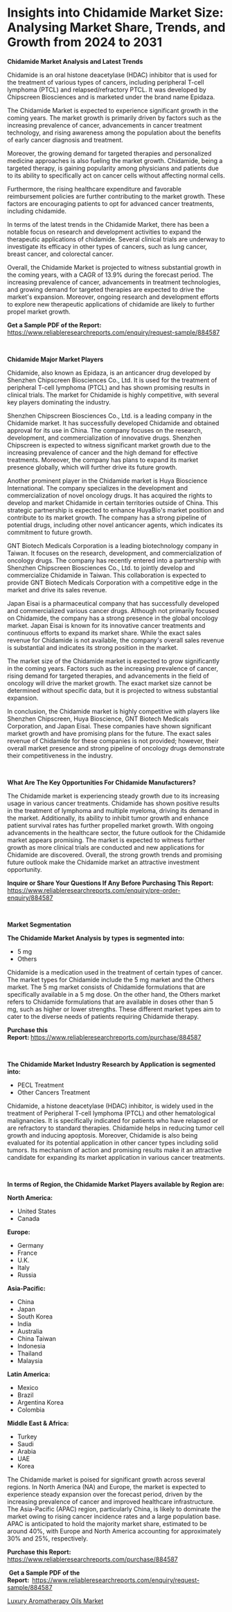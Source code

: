 <p><h1>Insights into Chidamide Market Size: Analysing Market Share, Trends, and Growth from 2024 to 2031</h1></p><p><strong>Chidamide Market Analysis and Latest Trends</strong></p>
<p><p>Chidamide is an oral histone deacetylase (HDAC) inhibitor that is used for the treatment of various types of cancers, including peripheral T-cell lymphoma (PTCL) and relapsed/refractory PTCL. It was developed by Chipscreen Biosciences and is marketed under the brand name Epidaza.</p><p>The Chidamide Market is expected to experience significant growth in the coming years. The market growth is primarily driven by factors such as the increasing prevalence of cancer, advancements in cancer treatment technology, and rising awareness among the population about the benefits of early cancer diagnosis and treatment.</p><p>Moreover, the growing demand for targeted therapies and personalized medicine approaches is also fueling the market growth. Chidamide, being a targeted therapy, is gaining popularity among physicians and patients due to its ability to specifically act on cancer cells without affecting normal cells.</p><p>Furthermore, the rising healthcare expenditure and favorable reimbursement policies are further contributing to the market growth. These factors are encouraging patients to opt for advanced cancer treatments, including chidamide.</p><p>In terms of the latest trends in the Chidamide Market, there has been a notable focus on research and development activities to expand the therapeutic applications of chidamide. Several clinical trials are underway to investigate its efficacy in other types of cancers, such as lung cancer, breast cancer, and colorectal cancer.</p><p>Overall, the Chidamide Market is projected to witness substantial growth in the coming years, with a CAGR of 13.9% during the forecast period. The increasing prevalence of cancer, advancements in treatment technologies, and growing demand for targeted therapies are expected to drive the market's expansion. Moreover, ongoing research and development efforts to explore new therapeutic applications of chidamide are likely to further propel market growth.</p></p>
<p><strong>Get a Sample PDF of the Report:&nbsp;</strong> <a href="https://www.reliableresearchreports.com/enquiry/request-sample/884587">https://www.reliableresearchreports.com/enquiry/request-sample/884587</a></p>
<p>&nbsp;</p>
<p><strong>Chidamide Major Market Players</strong></p>
<p><p>Chidamide, also known as Epidaza, is an anticancer drug developed by Shenzhen Chipscreen Biosciences Co., Ltd. It is used for the treatment of peripheral T-cell lymphoma (PTCL) and has shown promising results in clinical trials. The market for Chidamide is highly competitive, with several key players dominating the industry.</p><p>Shenzhen Chipscreen Biosciences Co., Ltd. is a leading company in the Chidamide market. It has successfully developed Chidamide and obtained approval for its use in China. The company focuses on the research, development, and commercialization of innovative drugs. Shenzhen Chipscreen is expected to witness significant market growth due to the increasing prevalence of cancer and the high demand for effective treatments. Moreover, the company has plans to expand its market presence globally, which will further drive its future growth.</p><p>Another prominent player in the Chidamide market is Huya Bioscience International. The company specializes in the development and commercialization of novel oncology drugs. It has acquired the rights to develop and market Chidamide in certain territories outside of China. This strategic partnership is expected to enhance HuyaBio's market position and contribute to its market growth. The company has a strong pipeline of potential drugs, including other novel anticancer agents, which indicates its commitment to future growth.</p><p>GNT Biotech Medicals Corporation is a leading biotechnology company in Taiwan. It focuses on the research, development, and commercialization of oncology drugs. The company has recently entered into a partnership with Shenzhen Chipscreen Biosciences Co., Ltd. to jointly develop and commercialize Chidamide in Taiwan. This collaboration is expected to provide GNT Biotech Medicals Corporation with a competitive edge in the market and drive its sales revenue.</p><p>Japan Eisai is a pharmaceutical company that has successfully developed and commercialized various cancer drugs. Although not primarily focused on Chidamide, the company has a strong presence in the global oncology market. Japan Eisai is known for its innovative cancer treatments and continuous efforts to expand its market share. While the exact sales revenue for Chidamide is not available, the company's overall sales revenue is substantial and indicates its strong position in the market.</p><p>The market size of the Chidamide market is expected to grow significantly in the coming years. Factors such as the increasing prevalence of cancer, rising demand for targeted therapies, and advancements in the field of oncology will drive the market growth. The exact market size cannot be determined without specific data, but it is projected to witness substantial expansion.</p><p>In conclusion, the Chidamide market is highly competitive with players like Shenzhen Chipscreen, Huya Bioscience, GNT Biotech Medicals Corporation, and Japan Eisai. These companies have shown significant market growth and have promising plans for the future. The exact sales revenue of Chidamide for these companies is not provided; however, their overall market presence and strong pipeline of oncology drugs demonstrate their competitiveness in the industry.</p></p>
<p>&nbsp;</p>
<p><strong>What Are The Key Opportunities For Chidamide Manufacturers?</strong></p>
<p><p>The Chidamide market is experiencing steady growth due to its increasing usage in various cancer treatments. Chidamide has shown positive results in the treatment of lymphoma and multiple myeloma, driving its demand in the market. Additionally, its ability to inhibit tumor growth and enhance patient survival rates has further propelled market growth. With ongoing advancements in the healthcare sector, the future outlook for the Chidamide market appears promising. The market is expected to witness further growth as more clinical trials are conducted and new applications for Chidamide are discovered. Overall, the strong growth trends and promising future outlook make the Chidamide market an attractive investment opportunity.</p></p>
<p><strong>Inquire or Share Your Questions If Any Before Purchasing This Report:</strong> <a href="https://www.reliableresearchreports.com/enquiry/pre-order-enquiry/884587">https://www.reliableresearchreports.com/enquiry/pre-order-enquiry/884587</a></p>
<p>&nbsp;</p>
<p><strong>Market Segmentation</strong></p>
<p><strong>The Chidamide Market Analysis by types is segmented into:</strong></p>
<p><ul><li>5 mg</li><li>Others</li></ul></p>
<p><p>Chidamide is a medication used in the treatment of certain types of cancer. The market types for Chidamide include the 5 mg market and the Others market. The 5 mg market consists of Chidamide formulations that are specifically available in a 5 mg dose. On the other hand, the Others market refers to Chidamide formulations that are available in doses other than 5 mg, such as higher or lower strengths. These different market types aim to cater to the diverse needs of patients requiring Chidamide therapy.</p></p>
<p><strong>Purchase this Report:&nbsp;</strong><a href="https://www.reliableresearchreports.com/purchase/884587">https://www.reliableresearchreports.com/purchase/884587</a></p>
<p>&nbsp;</p>
<p><strong>The Chidamide Market Industry Research by Application is segmented into:</strong></p>
<p><ul><li>PECL Treatment</li><li>Other Cancers Treatment</li></ul></p>
<p><p>Chidamide, a histone deacetylase (HDAC) inhibitor, is widely used in the treatment of Peripheral T-cell lymphoma (PTCL) and other hematological malignancies. It is specifically indicated for patients who have relapsed or are refractory to standard therapies. Chidamide helps in reducing tumor cell growth and inducing apoptosis. Moreover, Chidamide is also being evaluated for its potential application in other cancer types including solid tumors. Its mechanism of action and promising results make it an attractive candidate for expanding its market application in various cancer treatments.</p></p>
<p>&nbsp;</p>
<p><strong>In terms of Region, the Chidamide Market Players available by Region are:</strong></p>
<p>
    <p> <strong> North America: </strong>
        <ul>
            <li>United States</li>
            <li>Canada</li>
        </ul>
        </p> 
    <p> <strong> Europe: </strong>
        <ul>
            <li>Germany</li>
            <li>France</li>
            <li>U.K.</li>
            <li>Italy</li>
            <li>Russia</li>
        </ul>
        </p> 
    <p> <strong> Asia-Pacific: </strong>
        <ul>
            <li>China</li>
            <li>Japan</li>
            <li>South Korea</li>
            <li>India</li>
            <li>Australia</li>
            <li>China Taiwan</li>
            <li>Indonesia</li>
            <li>Thailand</li>
            <li>Malaysia</li>
        </ul>
        </p> 
    <p> <strong> Latin America: </strong>
        <ul>
            <li>Mexico</li>
            <li>Brazil</li>
            <li>Argentina Korea</li>
            <li>Colombia</li>
        </ul>
        </p> 
    <p> <strong> Middle East & Africa: </strong>
        <ul>
            <li>Turkey</li>
            <li>Saudi</li>
            <li>Arabia</li>
            <li>UAE</li>
            <li>Korea</li>
        </ul>
    </p>
    </p>
<p><p>The Chidamide market is poised for significant growth across several regions. In North America (NA) and Europe, the market is expected to experience steady expansion over the forecast period, driven by the increasing prevalence of cancer and improved healthcare infrastructure. The Asia-Pacific (APAC) region, particularly China, is likely to dominate the market owing to rising cancer incidence rates and a large population base. APAC is anticipated to hold the majority market share, estimated to be around 40%, with Europe and North America accounting for approximately 30% and 25%, respectively.</p></p>
<p><strong>Purchase this Report: </strong><a href="https://www.reliableresearchreports.com/purchase/884587">https://www.reliableresearchreports.com/purchase/884587</a></p>
<p>&nbsp;<strong>Get a Sample PDF of the Report:&nbsp;&nbsp;</strong><a href="https://www.reliableresearchreports.com/enquiry/request-sample/884587">https://www.reliableresearchreports.com/enquiry/request-sample/884587</a></p>
<p><strong></strong></p>
<p><p><a href="https://www.linkedin.com/pulse/insights-luxury-aromatherapy-oils-market-size-analysing-hhv6e?trackingId=eVs0ZqCwTIWA%2BpHdowFirw%3D%3D">Luxury Aromatherapy Oils Market</a></p></p>